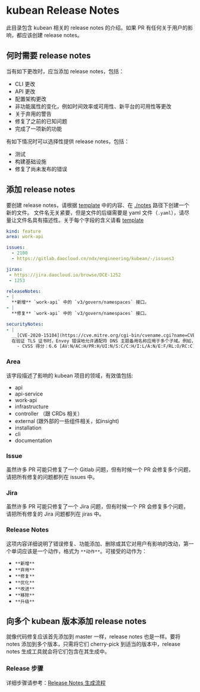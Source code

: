 # kubean Release Notes

此目录包含 kubean 相关的 release notes 的介绍。如果 PR 有任何关于用户的影响，都应该创建 release notes。


## 何时需要 release notes

当有如下更改时，应当添加 release notes，包括：
* CLI 更改
* API 更改
* 配置架构更改
* 非功能属性的变化，例如时间效率或可用性、新平台的可用性等更改
* 关于弃用的警告
* 修复了之前的已知问题
* 完成了一项新的功能

有如下情况时可以选择性提供 release notes，包括：
* 测试
* 构建基础设施
* 修复了尚未发布的错误

## 添加 release notes

要创建 release notes，请根据 [template](./template.yaml) 中的内容、在 [./notes](./notes) 路径下创建一个新的文件。
文件名无关紧要，但是文件的后缀需要是 yaml 文件（`.yaml`），请尽量让文件名具有描述性。关于每个字段的含义请看 [template](./template.yaml)

```yaml
kind: feature
area: work-api

issues:
  - 2100
  - https://gitlab.daocloud.cn/ndx/engineering/kubean/-/issues3

jiras:
 - https://jira.daocloud.io/browse/DCE-1252
 - 1253

releaseNotes:
- |
  **新增** `work-api` 中的 `v3/govern/namespaces` 接口。
- |
  **修复** `work-api` 中的 `v3/govern/namespaces` 接口。

securityNotes:
- |
  __[CVE-2020-15104](https://cve.mitre.org/cgi-bin/cvename.cgi?name=CVE-2020-15104)__：
  在验证 TLS 证书时，Envoy 错误地允许通配符 DNS 主题备用名称应用于多个子域。例如，当 SAN 为 `*.example.com` 时，Envoy 错误地允许`nested.subdomain.example.com`，而它应该只允许`subdomain.example.com`。
    - CVSS 得分：6.6 [AV:N/AC:H/PR:H/UI:N/S:C/C:H/I:L/A:N/E:F/RL:O/RC:C] （https://nvd.nist.gov/vuln-metrics/cvss/v3-calculator?vector=AV:N/AC:H/PR:H/UI:N/S:C/C:H/I:L /A:N/E:F/RL:O/RC:C&version=3.1)
```

### Area

该字段描述了影响的 kubean 项目的领域，有效值包括:
* api
* api-service
* work-api
* infrastructure
* controller （跟 CRDs 相关）
* external (跟外部的一些组件相关，如insight)
* installation
* cli
* documentation

### Issue

虽然许多 PR 可能只修复了一个 Gitlab 问题，但有时候一个 PR 会修复多个问题，请把所有修复的问题都列在 issues 中。

### Jira

虽然许多 PR 可能只修复了一个 Jira 问题，但有时候一个 PR 会修复多个问题，请把所有修复的 Jira 问题都列在 jiras 中。

### Release Notes

这项内容详细说明了错误修复、功能添加、删除或其它对用户有影响的改动，第一个单词应该是一个动作，格式为 `**动作**`。可接受的动作为：
- `**新增**`
- `**弃用**`
- `**修复**`
- `**优化**`
- `**改进**`
- `**移除**`
- `**升级**`

## 向多个 kubean 版本添加 release notes

就像代码修复应该首先添加到 master 一样，release notes 也是一样。要将 notes 添加到多个版本，只需将它们 cherry-pick 到适当的版本中，release notes 生成工具就会将它们包含在其生成中。

### Release 步骤
详细步骤请参考：[Release Notes 生成流程](https://dwiki.daocloud.io/pages/viewpage.action?pageId=118569714)
